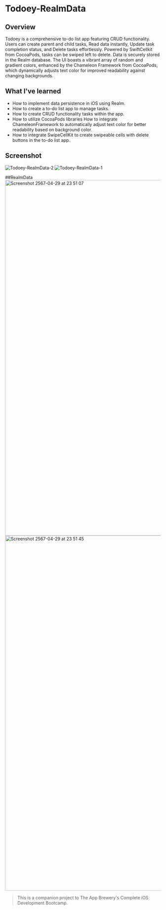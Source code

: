 # Todoey-RealmData 

## Overview

Todoey is a comprehensive to-do list app featuring CRUD functionality. Users can create parent and child tasks, Read data instantly, Update task completion status, and Delete tasks effortlessly. Powered by SwiftCellkit from CocoaPods, tasks can be swiped left to delete. Data is securely stored in the Realm database. The UI boasts a vibrant array of random and gradient colors, enhanced by the Chameleon Framework from CocoaPods, which dynamically adjusts text color for improved readability against changing backgrounds.

## What I've learned

* How to implement data persistence in iOS using Realm.
* How to create a to-do list app to manage tasks.
* How to create CRUD functionality tasks within the app.
* How to utilize CocoaPods libraries How to integrate ChameleonFramework to automatically adjust text color for better readability based on background color.
* How to integrate SwipeCellKit to create swipeable cells with delete buttons in the to-do list app.

## Screenshot
![Todoey-RealmData-2](https://github.com/Pathompat-m/Todoey-RealmData/assets/151487556/9632f1dd-56ed-4cec-899f-9c73c3f9f5d3)
![Todoey-RealmData-1](https://github.com/Pathompat-m/Todoey-RealmData/assets/151487556/5fc0135c-4184-46ba-b629-4aab41cb966a)

##RealmData
<img width="1147" alt="Screenshot 2567-04-29 at 23 51 07" src="https://github.com/Pathompat-m/Todoey-RealmData/assets/151487556/2eee5c43-bc5b-479d-9aa1-1462e320a249">
<img width="1146" alt="Screenshot 2567-04-29 at 23 51 45" src="https://github.com/Pathompat-m/Todoey-RealmData/assets/151487556/400f0c34-219c-494e-badb-1ac726c7ea12">

>This is a companion project to The App Brewery's Complete iOS Development Bootcamp.
